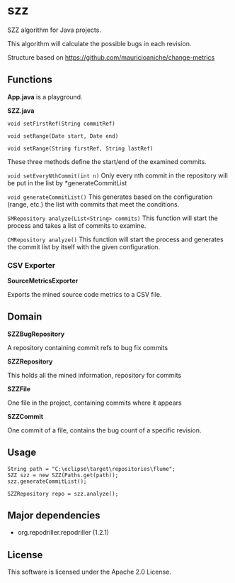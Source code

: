 # szz

SZZ algorithm for Java projects.

This algorithm will calculate the possible bugs in each revision.

Structure based on https://github.com/mauricioaniche/change-metrics

## Functions

**App.java** is a playground.

**SZZ.java**

`void setFirstRef(String commitRef)`

`void setRange(Date start, Date end)`

`void setRange(String firstRef, String lastRef)`

These three methods define the start/end of the examined commits.

`void setEveryNthCommit(int n)`
Only every nth commit in the repository will be put in the list by *generateCommitList

`void generateCommitList()`
This generates based on the configuration (range, etc.) the list with commits that meet the conditions.

`SMRepository analyze(List<String> commits)`
This function will start the process and takes a list of commits to examine.

`CMRepository analyze()`
This function will start the process and generates the commit list by itself with the given configuration.

### CSV Exporter

**SourceMetricsExporter**

Exports the mined source code metrics to a CSV file.

## Domain

**SZZBugRepository**

A repository containing commit refs to bug fix commits

**SZZRepository**

This holds all the mined information, repository for commits

**SZZFile**

One file in the project, containing commits where it appears

**SZZCommit**

One commit of a file, contains the bug count of a specific revision.

## Usage

	String path = "C:\eclipse\target\repositories\flume";
	SZZ szz = new SZZ(Paths.get(path));
	szz.generateCommitList();
        
	SZZRepository repo = szz.analyze();
    

## Major dependencies

* org.repodriller.repodriller (1.2.1)

## License

This software is licensed under the Apache 2.0 License.